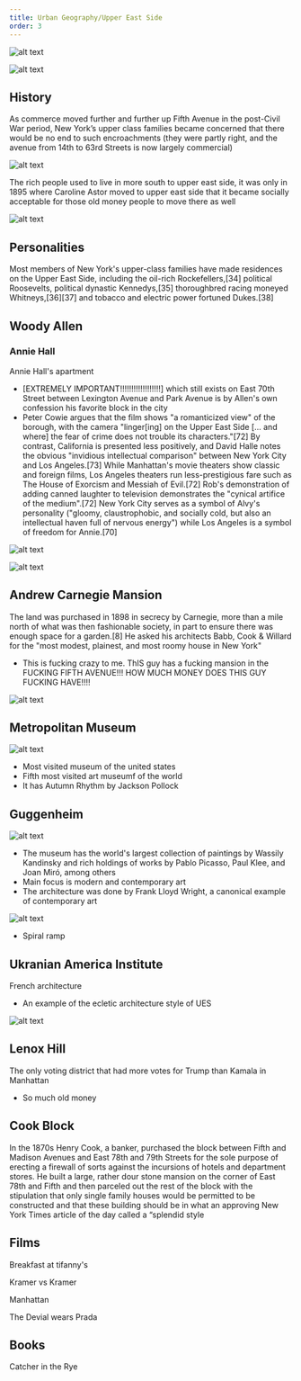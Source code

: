 ```yaml
---
title: Urban Geography/Upper East Side
order: 3
---
```


![alt text](image-9.png)

 
![alt text](image-4.png)

## History

As commerce moved further and further up Fifth Avenue in the post-Civil War period, New York’s upper class families became concerned that there would be no end to such encroachments (they were partly right, and the avenue from 14th to 63rd Streets is now largely commercial)

![alt text](image-1.png)

The rich people used to live in more south to upper east side, it was only in 1895 where Caroline Astor moved to upper east side that it became
socially acceptable for those old money people to move there as well

![alt text](image.png)


## Personalities

Most members of New York's upper-class families have made residences on the Upper East Side, including the oil-rich Rockefellers,[34] political Roosevelts, political dynastic Kennedys,[35] thoroughbred racing moneyed Whitneys,[36][37] and tobacco and electric power fortuned Dukes.[38]

## Woody Allen

### Annie Hall

Annie Hall's apartment
- [EXTREMELY IMPORTANT!!!!!!!!!!!!!!!!!!] which still exists on East 70th Street between Lexington Avenue and Park Avenue is by Allen's own confession his favorite block in the city
- Peter Cowie argues that the film shows "a romanticized view" of the borough, with the camera "linger[ing] on the Upper East Side [... and where] the fear of crime does not trouble its characters."[72] By contrast, California is presented less positively, and David Halle notes the obvious "invidious intellectual comparison" between New York City and Los Angeles.[73] While Manhattan's movie theaters show classic and foreign films, Los Angeles theaters run less-prestigious fare such as The House of Exorcism and Messiah of Evil.[72] Rob's demonstration of adding canned laughter to television demonstrates the "cynical artifice of the medium".[72] New York City serves as a symbol of Alvy's personality ("gloomy, claustrophobic, and socially cold, but also an intellectual haven full of nervous energy") while Los Angeles is a symbol of freedom for Annie.[70]

![alt text](image-10.png)

![alt text](<Screen Shot 2025-02-22 at 9.25.43 PM.png>)

## Andrew Carnegie Mansion

The land was purchased in 1898 in secrecy by Carnegie, more than a mile north of what was then fashionable society, in part to ensure there was enough space for a garden.[8] He asked his architects Babb, Cook & Willard for the "most modest, plainest, and most roomy house in New York"
- This is fucking crazy to me. ThIS guy has a fucking mansion in the FUCKING FIFTH AVENUE!!! HOW MUCH MONEY DOES THIS GUY FUCKING HAVE!!!!

![alt text](image-6.png)

## Metropolitan Museum

![alt text](image-12.png)
- Most visited museum of the united states
- Fifth most visited art museumf of the world
- It has Autumn Rhythm by Jackson Pollock

## Guggenheim

![alt text](image-2.png)
- The museum has the world's largest collection of paintings by Wassily Kandinsky and rich holdings of works by Pablo Picasso, Paul Klee, and Joan Miró, among others
- Main focus is modern and contemporary art
- The architecture was done by Frank Lloyd Wright, a canonical example of contemporary art

![alt text](image-3.png)
- Spiral ramp

## Ukranian America Institute

French architecture
- An example of the ecletic architecture style of UES

![alt text](image-5.png)

## Lenox Hill

The only voting district that had more votes for Trump than Kamala in Manhattan
- So much old money

## Cook Block

In the 1870s Henry Cook, a banker, purchased the block between Fifth and Madison Avenues and East 78th and 79th Streets for the sole purpose of erecting a firewall of sorts against the incursions of hotels and department stores. He built a large, rather dour stone mansion on the corner of East 78th and Fifth and then parceled out the rest of the block with the stipulation that only single family houses would be permitted to be constructed and that these building should be in what an approving New York Times article of the day called a “splendid style

## Films

Breakfast at tifanny's

Kramer vs Kramer

Manhattan

The Devial wears Prada

## Books

Catcher in the Rye

